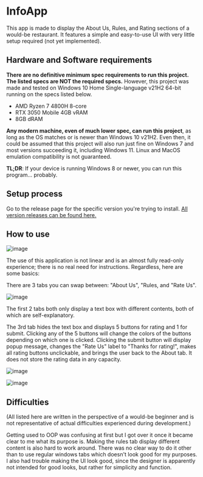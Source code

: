 # InfoApp
This app is made to display the About Us, Rules, and Rating sections of a would-be restaurant. It features a simple and easy-to-use UI with very little setup required (not yet implemented).

## Hardware and Software requirements
**There are no definitive minimum spec requirements to run this project. The listed specs are NOT the required specs.** However, this project was made and tested on Windows 10 Home Single-language v21H2 64-bit running on the specs listed below.
- AMD Ryzen 7 4800H 8-core
- RTX 3050 Mobile 4GB vRAM
- 8GB dRAM

**Any modern machine, even of much lower spec, can run this project**, as long as the OS matches or is newer than Windows 10 v21H2. Even then, it could be assumed that this project will also run just fine on Windows 7 and most versions succeeding it, including Windows 11. Linux and MacOS emulation compatibility is not guaranteed.

**TL;DR**: If your device is running Windows 8 or newer, you can run this program... probably.

## Setup process
Go to the release page for the specific version you're trying to install. [All version releases can be found here.](https://github.com/DefinitelyRus/InfoApp/releases)

## How to use
![image](https://user-images.githubusercontent.com/72731965/161687717-298a8008-319f-4995-978c-1bb8831d327f.png)

The use of this application is not linear and is an almost fully read-only experience; there is no real need for instructions. Regardless, here are some basics:

There are 3 tabs you can swap between: "About Us", "Rules, and "Rate Us".

![image](https://user-images.githubusercontent.com/72731965/161686835-013acee2-482f-4f0f-bda8-7b4f93b638e6.png)

The first 2 tabs both only display a text box with different contents, both of which are self-explanatory.

The 3rd tab hides the text box and displays 5 buttons for rating and 1 for submit. Clicking any of the 5 buttons will change the colors of the buttons depending on which one is clicked. Clicking the submit button will display popup message, changes the "Rate Us" label to "Thanks for rating!", makes all rating buttons unclickable, and brings the user back to the About tab. It does not store the rating data in any capacity.

![image](https://user-images.githubusercontent.com/72731965/161686941-fa4f1cfc-d47c-4039-8c33-9fb1b7216de6.png)

![image](https://user-images.githubusercontent.com/72731965/161686993-e15f6dd3-4d65-4005-bd64-3015061da7f8.png)

## Difficulties
(All listed here are written in the perspective of a would-be beginner and is not representative of actual difficulties experienced during development.)

Getting used to OOP was confusing at first but I got over it once it became clear to me what its purpose is. Making the rules tab display different content is also hard to work around. There was no clear way to do it other than to use regular windows tabs which doesn't look good for my purposes. I also had trouble making the UI look good, since the designer is apparently not intended for good looks, but rather for simplicity and function.
